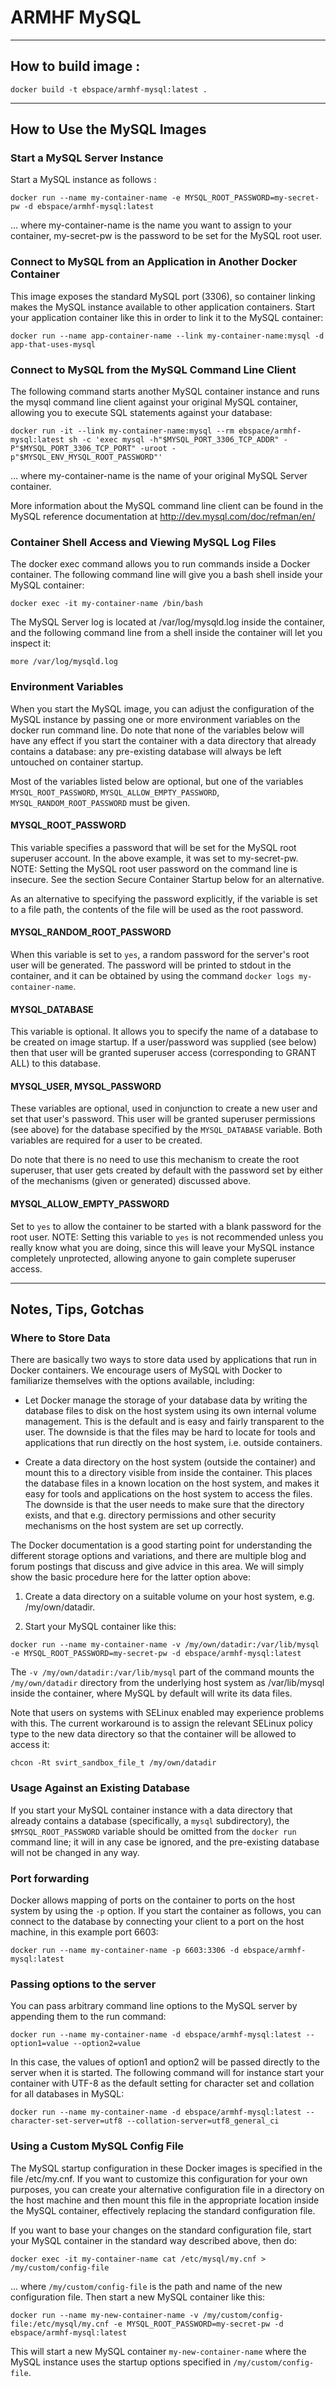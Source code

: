 # ARMHF MySQL
---

## How to build image :

    docker build -t ebspace/armhf-mysql:latest .

---

## How to Use the MySQL Images


### Start a MySQL Server Instance

Start a MySQL instance as follows :

    docker run --name my-container-name -e MYSQL_ROOT_PASSWORD=my-secret-pw -d ebspace/armhf-mysql:latest

... where my-container-name is the name you want to assign to your container, my-secret-pw is the password to be set for the MySQL root user.


### Connect to MySQL from an Application in Another Docker Container

This image exposes the standard MySQL port (3306), so container linking makes the MySQL instance available to other application containers. Start your application container like this in order to link it to the MySQL container:

    docker run --name app-container-name --link my-container-name:mysql -d app-that-uses-mysql


### Connect to MySQL from the MySQL Command Line Client

The following command starts another MySQL container instance and runs the mysql command line client against your original MySQL container, allowing you to execute SQL statements against your database:

    docker run -it --link my-container-name:mysql --rm ebspace/armhf-mysql:latest sh -c 'exec mysql -h"$MYSQL_PORT_3306_TCP_ADDR" -P"$MYSQL_PORT_3306_TCP_PORT" -uroot -p"$MYSQL_ENV_MYSQL_ROOT_PASSWORD"'

... where my-container-name is the name of your original MySQL Server container.

More information about the MySQL command line client can be found in the MySQL reference documentation at http://dev.mysql.com/doc/refman/en/


### Container Shell Access and Viewing MySQL Log Files

The docker exec command allows you to run commands inside a Docker container. The following command line will give you a bash shell inside your MySQL container:

    docker exec -it my-container-name /bin/bash

The MySQL Server log is located at /var/log/mysqld.log inside the container, and the following command line from a shell inside the container will let you inspect it:

    more /var/log/mysqld.log


### Environment Variables

When you start the MySQL image, you can adjust the configuration of the MySQL instance by passing one or more environment variables on the docker run command line. Do note that none of the variables below will have any effect if you start the container with a data directory that already contains a database: any pre-existing database will always be left untouched on container startup.

Most of the variables listed below are optional, but one of the variables `MYSQL_ROOT_PASSWORD`, `MYSQL_ALLOW_EMPTY_PASSWORD`, `MYSQL_RANDOM_ROOT_PASSWORD` must be given.


#### MYSQL\_ROOT\_PASSWORD

This variable specifies a password that will be set for the MySQL root superuser account. In the above example, it was set to my-secret-pw. NOTE: Setting the MySQL root user password on the command line is insecure. See the section Secure Container Startup below for an alternative.

As an alternative to specifying the password explicitly, if the variable is set to a file path, the contents of the file will be used as the root password.


#### MYSQL\_RANDOM\_ROOT\_PASSWORD

When this variable is set to `yes`, a random password for the server's root user will be generated. The password will be printed to stdout in the container, and it can be obtained by using the command `docker logs my-container-name`.


#### MYSQL_DATABASE

This variable is optional. It allows you to specify the name of a database to be created on image startup. If a user/password was supplied (see below) then that user will be granted superuser access (corresponding to GRANT ALL) to this database.


#### MYSQL\_USER, MYSQL\_PASSWORD

These variables are optional, used in conjunction to create a new user and set that user's password. This user will be granted superuser permissions (see above) for the database specified by the `MYSQL_DATABASE` variable. Both variables are required for a user to be created.

Do note that there is no need to use this mechanism to create the root superuser, that user gets created by default with the password set by either of the mechanisms (given or generated) discussed above.


#### MYSQL\_ALLOW\_EMPTY\_PASSWORD

Set to `yes` to allow the container to be started with a blank password for the root user. NOTE: Setting this variable to `yes` is not recommended unless you really know what you are doing, since this will leave your MySQL instance completely unprotected, allowing anyone to gain complete superuser access.

---


## Notes, Tips, Gotchas

### Where to Store Data

There are basically two ways to store data used by applications that run in Docker containers. We encourage users of MySQL with Docker to familiarize themselves with the options available, including:

  * Let Docker manage the storage of your database data by writing the database files to disk on the host system using its own internal volume management. This is the default and is easy and fairly transparent to the user. The downside is that the files may be hard to locate for tools and applications that run directly on the host system, i.e. outside containers.

  * Create a data directory on the host system (outside the container) and mount this to a directory visible from inside the container. This places the database files in a known location on the host system, and makes it easy for tools and applications on the host system to access the files. The downside is that the user needs to make sure that the directory exists, and that e.g. directory permissions and other security mechanisms on the host system are set up correctly.


The Docker documentation is a good starting point for understanding the different storage options and variations, and there are multiple blog and forum postings that discuss and give advice in this area. We will simply show the basic procedure here for the latter option above:


  1. Create a data directory on a suitable volume on your host system, e.g. /my/own/datadir.
  
  2. Start your MySQL container like this:
  
  
    docker run --name my-container-name -v /my/own/datadir:/var/lib/mysql -e MYSQL_ROOT_PASSWORD=my-secret-pw -d ebspace/armhf-mysql:latest
    
The `-v /my/own/datadir:/var/lib/mysql` part of the command mounts the `/my/own/datadir` directory from the underlying host system as /var/lib/mysql inside the container, where MySQL by default will write its data files.

Note that users on systems with SELinux enabled may experience problems with this. The current workaround is to assign the relevant SELinux policy type to the new data directory so that the container will be allowed to access it:

    chcon -Rt svirt_sandbox_file_t /my/own/datadir



### Usage Against an Existing Database

If you start your MySQL container instance with a data directory that already contains a database (specifically, a `mysql` subdirectory), the `$MYSQL_ROOT_PASSWORD` variable should be omitted from the `docker run` command line; it will in any case be ignored, and the pre-existing database will not be changed in any way.


### Port forwarding

Docker allows mapping of ports on the container to ports on the host system by using the `-p` option. If you start the container as follows, you can connect to the database by connecting your client to a port on the host machine, in this example port 6603:

    docker run --name my-container-name -p 6603:3306 -d ebspace/armhf-mysql:latest


### Passing options to the server

You can pass arbitrary command line options to the MySQL server by appending them to the run command:

    docker run --name my-container-name -d ebspace/armhf-mysql:latest --option1=value --option2=value

In this case, the values of option1 and option2 will be passed directly to the server when it is started. The following command will for instance start your container with UTF-8 as the default setting for character set and collation for all databases in MySQL:

    docker run --name my-container-name -d ebspace/armhf-mysql:latest --character-set-server=utf8 --collation-server=utf8_general_ci


### Using a Custom MySQL Config File

The MySQL startup configuration in these Docker images is specified in the file /etc/my.cnf. If you want to customize this configuration for your own purposes, you can create your alternative configuration file in a directory on the host machine and then mount this file in the appropriate location inside the MySQL container, effectively replacing the standard configuration file.

If you want to base your changes on the standard configuration file, start your MySQL container in the standard way described above, then do:

    docker exec -it my-container-name cat /etc/mysql/my.cnf > /my/custom/config-file

... where `/my/custom/config-file` is the path and name of the new configuration file. Then start a new MySQL container like this:

    docker run --name my-new-container-name -v /my/custom/config-file:/etc/mysql/my.cnf -e MYSQL_ROOT_PASSWORD=my-secret-pw -d ebspace/armhf-mysql:latest

This will start a new MySQL container `my-new-container-name` where the MySQL instance uses the startup options specified in `/my/custom/config-file`.


